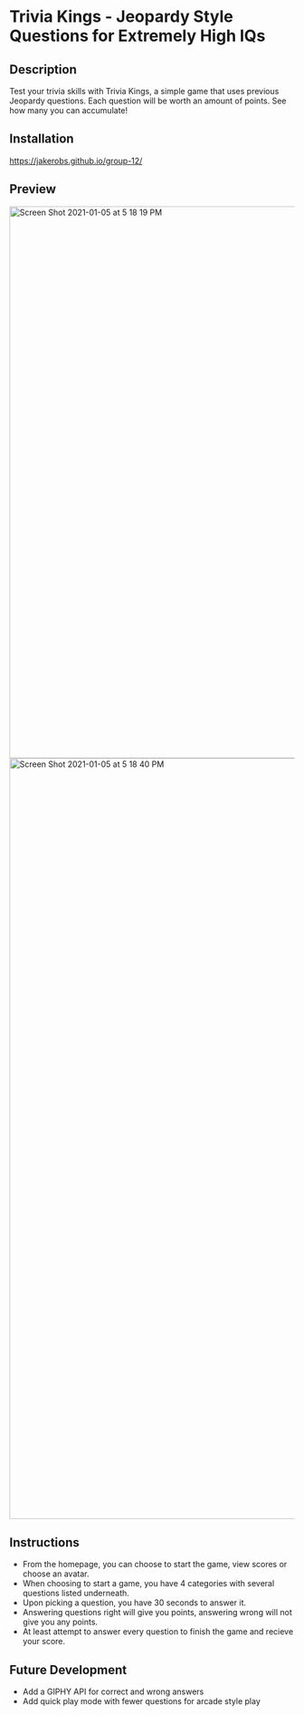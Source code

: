 # Trivia Kings - Jeopardy Style Questions for Extremely High IQs

## Description
Test your trivia skills with Trivia Kings, a simple game that uses previous Jeopardy questions. Each question will be worth an amount of points. See how many you can accumulate!

## Installation
https://jakerobs.github.io/group-12/

## Preview

<img width="974" alt="Screen Shot 2021-01-05 at 5 18 19 PM" src="https://user-images.githubusercontent.com/73309832/103714086-05b12800-4f7b-11eb-8e2f-c2b612d2457b.png">

<img width="1343" alt="Screen Shot 2021-01-05 at 5 18 40 PM" src="https://user-images.githubusercontent.com/73309832/103713824-7a379700-4f7a-11eb-8653-b2965a4e0416.png">

## Instructions
* From the homepage, you can choose to start the game, view scores or choose an avatar. 
* When choosing to start a game, you have 4 categories with several questions listed underneath.
* Upon picking a question, you have 30 seconds to answer it. 
* Answering questions right will give you points, answering wrong will not give you any points.
* At least attempt to answer every question to finish the game and recieve your score.

## Future Development
* Add a GIPHY API for correct and wrong answers
* Add quick play mode with fewer questions for arcade style play
